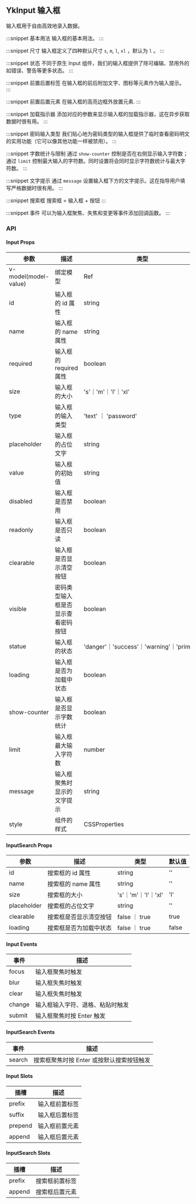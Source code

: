 ## YkInput 输入框

输入框用于自由高效地录入数据。

:::snippet
基本用法
输入框的基本用法。
<InputPrimary/>
:::

:::snippet
尺寸
输入框定义了四种默认尺寸 `s`, `m`, `l`, `xl` ，默认为 `l` 。
<InputSize/>
:::

:::snippet
状态
不同于原生 Input 组件，我们的输入框提供了除可编辑、禁用外的如错误、警告等更多状态。
<InputStatus/>
:::

:::snippet
前置后置标签
在输入框的前后附加文字、图标等元素作为输入提示。
<InputDeco/>
:::

:::snippet
前置后置元素
在输入框的高亮边框外放置元素.
<InputAmbient/>
:::

:::snippet
加载指示器
添加对应的参数来显示输入框的加载指示器，这在异步获取数据时很有用。
<InputLoading/>
:::

:::snippet
密码输入类型
我们贴心地为密码类型的输入框提供了临时查看密码明文的实用功能（它可以像其他功能一样被禁用）。
<InputTypes/>
:::

:::snippet
字数统计与限制
通过 `show-counter` 控制是否在右侧显示输入字符数；通过 `limit` 控制最大输入的字符数。同时设置将会同时显示字符数统计与最大字符数。
<InputCounterLimit/>
:::

:::snippet
文字提示
通过 `message` 设置输入框下方的文字提示。这在指导用户填写严格数据时很有用。
<InputMessage/>
:::

:::snippet
搜索框
搜索框 = 输入框 + 按钮
<InputSearch/>
:::

:::snippet
事件
可以为输入框聚焦、失焦和变更等事件添加回调函数。
<InputEvent/>
:::

### API

#### Input Props

| 参数                 | 描述                               | 类型                                      | 默认值    |
| -------------------- | ---------------------------------- | ----------------------------------------- | --------- |
| v-model(model-value) | 绑定模型                           | Ref                                       | ''        |
| id                   | 输入框的 id 属性                   | string                                    | ''        |
| name                 | 输入框的 name 属性                 | string                                    | ''        |
| required             | 输入框的 required 属性             | boolean                                   | false     |
| size                 | 输入框的大小                       | 's'｜'m'｜'l'｜'xl'                       | 'l'       |
| type                 | 输入框的输入类型                   | 'text' ｜ 'password'                      | 'text'    |
| placeholder          | 输入框的占位文字                   | string                                    | ''        |
| value                | 输入框的初始值                     | string                                    | ''        |
| disabled             | 输入框是否禁用                     | boolean                                   | false     |
| readonly             | 输入框是否只读                     | boolean                                   | false     |
| clearable            | 输入框是否显示清空按钮             | boolean                                   | false     |
| visible              | 密码类型输入框是否显示查看密码按钮 | boolean                                   | true      |
| statue               | 输入框的状态                       | 'danger'｜'success'｜'warning'｜'primary' | 'primary' |
| loading              | 输入框是否为加载中状态             | boolean                                   | false     |
| show-counter         | 输入框是否显示字数统计             | boolean                                   | false     |
| limit                | 输入框最大输入字符数               | number                                    | -1        |
| message              | 输入框聚焦时显示的文字提示         | string                                    | ''        |
| style                | 组件的样式                         | CSSProperties                             | undefined |

#### InputSearch Props

| 参数        | 描述                   | 类型                | 默认值 |
| ----------- | ---------------------- | ------------------- | ------ |
| id          | 搜索框的 id 属性       | string              | ''     |
| name        | 搜索框的 name 属性     | string              | ''     |
| size        | 搜索框的大小           | 's'｜'m'｜'l'｜'xl' | 'l'    |
| placeholder | 搜索框的占位文字       | string              | ''     |
| clearable   | 搜索框是否显示清空按钮 | false ｜ true       | true   |
| loading     | 搜索框是否为加载中状态 | false ｜ true       | false  |

#### Input Events

| 事件   | 描述                             |
| ------ | -------------------------------- |
| focus  | 输入框聚焦时触发                 |
| blur   | 输入框失焦时触发                 |
| clear  | 输入框失焦时触发                 |
| change | 输入框输入字符、退格、粘贴时触发 |
| submit | 输入框聚焦时按 Enter 触发        |

#### InputSearch Events

| 事件   | 描述                                      |
| ------ | ----------------------------------------- |
| search | 搜索框聚焦时按 Enter 或按默认搜索按钮触发 |

#### Input Slots

| 插槽    | 描述           |
| ------- | -------------- |
| prefix  | 输入框前置标签 |
| suffix  | 输入框后置标签 |
| prepend | 输入框前置元素 |
| append  | 输入框后置元素 |

#### InputSearch Slots

| 插槽   | 描述           |
| ------ | -------------- |
| prefix | 搜索框前置标签 |
| append | 搜索框后置元素 |
